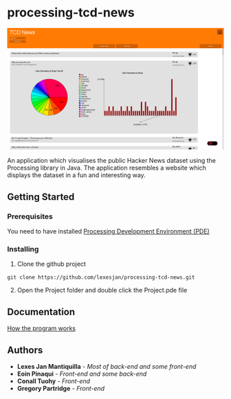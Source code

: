 # processing-tcd-news
![banner](images/banner.png)

An application which visualises the public Hacker News dataset using the Processing library in Java. The application resembles a website which displays the dataset in a fun and interesting way.

## Getting Started
### Prerequisites
You need to have installed [Processing Development Environment (PDE)](https://processing.org/download/)

### Installing
1. Clone the github project
  ```
  git clone https://github.com/lexesjan/processing-tcd-news.git
  ```
2. Open the Project folder and double click the Project.pde file

## Documentation
[How the program works](docs/documentation.md)

## Authors
* **Lexes Jan Mantiquilla** - *Most of back-end and some front-end*
* **Eoin Pinaqui** - *Front-end and some back-end*
* **Conall Tuohy** - *Front-end*
* **Gregory Partridge** - *Front-end*
